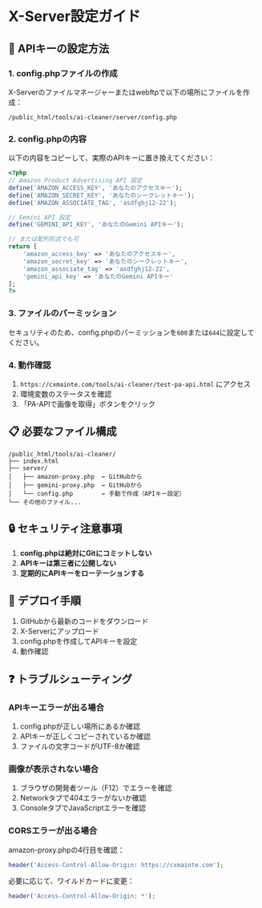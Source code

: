 # X-Server設定ガイド

## 🔧 APIキーの設定方法

### 1. config.phpファイルの作成

X-Serverのファイルマネージャーまたはwebftpで以下の場所にファイルを作成：

```
/public_html/tools/ai-cleaner/server/config.php
```

### 2. config.phpの内容

以下の内容をコピーして、実際のAPIキーに置き換えてください：

```php
<?php
// Amazon Product Advertising API 設定
define('AMAZON_ACCESS_KEY', 'あなたのアクセスキー');
define('AMAZON_SECRET_KEY', 'あなたのシークレットキー');
define('AMAZON_ASSOCIATE_TAG', 'asdfghj12-22');

// Gemini API 設定
define('GEMINI_API_KEY', 'あなたのGemini APIキー');

// または配列形式でも可
return [
    'amazon_access_key' => 'あなたのアクセスキー',
    'amazon_secret_key' => 'あなたのシークレットキー',
    'amazon_associate_tag' => 'asdfghj12-22',
    'gemini_api_key' => 'あなたのGemini APIキー'
];
?>
```

### 3. ファイルのパーミッション

セキュリティのため、config.phpのパーミッションを`600`または`644`に設定してください。

### 4. 動作確認

1. `https://cxmainte.com/tools/ai-cleaner/test-pa-api.html` にアクセス
2. 環境変数のステータスを確認
3. 「PA-APIで画像を取得」ボタンをクリック

## 📋 必要なファイル構成

```
/public_html/tools/ai-cleaner/
├── index.html
├── server/
│   ├── amazon-proxy.php  ← GitHubから
│   ├── gemini-proxy.php  ← GitHubから
│   └── config.php        ← 手動で作成（APIキー設定）
└── その他のファイル...
```

## 🔒 セキュリティ注意事項

1. **config.phpは絶対にGitにコミットしない**
2. **APIキーは第三者に公開しない**
3. **定期的にAPIキーをローテーションする**

## 🚀 デプロイ手順

1. GitHubから最新のコードをダウンロード
2. X-Serverにアップロード
3. config.phpを作成してAPIキーを設定
4. 動作確認

## ❓ トラブルシューティング

### APIキーエラーが出る場合

1. config.phpが正しい場所にあるか確認
2. APIキーが正しくコピーされているか確認
3. ファイルの文字コードがUTF-8か確認

### 画像が表示されない場合

1. ブラウザの開発者ツール（F12）でエラーを確認
2. Networkタブで404エラーがないか確認
3. ConsoleタブでJavaScriptエラーを確認

### CORSエラーが出る場合

amazon-proxy.phpの4行目を確認：
```php
header('Access-Control-Allow-Origin: https://cxmainte.com');
```

必要に応じて、ワイルドカードに変更：
```php
header('Access-Control-Allow-Origin: *');
```